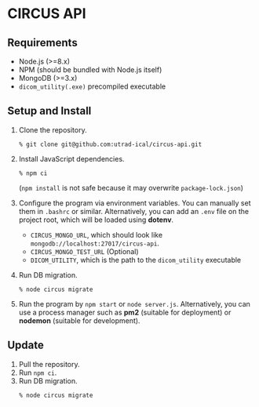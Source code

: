 # CIRCUS API

## Requirements

* Node.js (>=8.x)
* NPM (should be bundled with Node.js itself)
* MongoDB (>=3.x)
* `dicom_utility(.exe)` precompiled executable

## Setup and Install

1. Clone the repository.
   ```
   % git clone git@github.com:utrad-ical/circus-api.git
   ```

2. Install JavaScript dependencies.
   ```
   % npm ci
   ```
   (`npm install` is not safe because it may overwrite `package-lock.json`)

3. Configure the program via environment variables.
   You can manually set them in `.bashrc` or similar.
   Alternatively, you can add an `.env` file on the project root,
   which will be loaded using **dotenv**.

   - `CIRCUS_MONGO_URL`, which should look like
     `mongodb://localhost:27017/circus-api`.
   - `CIRCUS_MONGO_TEST_URL` (Optional)
   - `DICOM_UTILITY`, which is the path to the `dicom_utility` executable

6. Run DB migration.
   ```
   % node circus migrate
   ```

7. Run the program by `npm start` or `node server.js`.
   Alternatively, you can use a process manager
   such as **pm2** (suitable for deployment)
   or **nodemon** (suitable for development).

## Update

1. Pull the repository.
2. Run `npm ci`.
3. Run DB migration.
   ```
   % node circus migrate
   ```